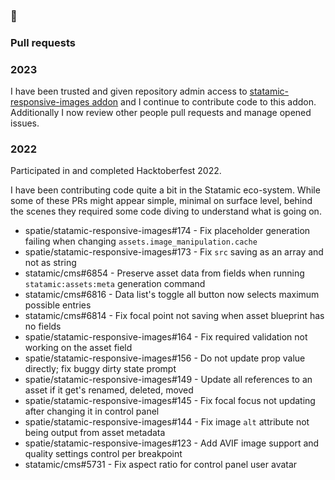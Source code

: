 ### 👋

### Pull requests

### 2023

I have been trusted and given repository admin access to [statamic-responsive-images addon](https://github.com/spatie/statamic-responsive-images) and I continue to contribute code to this addon. Additionally I now review other people pull requests and manage opened issues.

### 2022

Participated in and completed Hacktoberfest 2022.

I have been contributing code quite a bit in the Statamic eco-system. While some of these PRs might appear simple, minimal on surface level, behind the scenes they required some code diving to understand what is going on.
- spatie/statamic-responsive-images#174 - Fix placeholder generation failing when changing `assets.image_manipulation.cache`
- spatie/statamic-responsive-images#173 - Fix `src` saving as an array and not as string
- statamic/cms#6854 - Preserve asset data from fields when running `statamic:assets:meta` generation command
- statamic/cms#6816 - Data list's toggle all button now selects maximum possible entries
- statamic/cms#6814 - Fix focal point not saving when asset blueprint has no fields
- spatie/statamic-responsive-images#164 - Fix required validation not working on the asset field
- spatie/statamic-responsive-images#156 - Do not update prop value directly; fix buggy dirty state prompt
- spatie/statamic-responsive-images#149 - Update all references to an asset if it get's renamed, deleted, moved
- spatie/statamic-responsive-images#145 - Fix focal focus not updating after changing it in control panel
- spatie/statamic-responsive-images#144 - Fix image `alt` attribute not being output from asset metadata
- spatie/statamic-responsive-images#123 - Add AVIF image support and quality settings control per breakpoint
- statamic/cms#5731 - Fix aspect ratio for control panel user avatar
